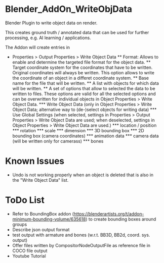 # Blender_AddOn_WriteObjData
Blender Plugin to write object data on render.

This creates ground truth / annotated data that can be used for further
processing, e.g. AI learning / applications.

The Addon will create entries in
* Properties > Output Properties > Write Object Data
** Format: Allows to enable and determine the targeted file format for the object data.
** Target coordinate system for the coordinates that have to be written. Original coordinates will always be written. This option allows to write the coordinate of an object in a differet coordinate system.
** Base name for the file that will be written.
** A list with objects for which data will be written.
** A set of options that allow to selected the data to be written to files. These options are valid for all the selected options and can be overwritten for individual objects in Object Properties > Write Object Data.
*** Write Object Data (only in Object Properties > Write Object Data; alternative way to (de-)select objects for writing data)
*** Use Global Settings (when selected, settings in Properties > Output Properties > Write Object Data are used; when deselected, settings in Object Properties > Write Object Data are used.)
*** location / position
*** rotation
*** scale
*** dimension
*** 3D bounding box
*** 2D bounding box (camera coordinates)
*** animation data
*** camera data (will be written only for camerass)
*** bones

# Known Issues
* Undo is not working properly when an object is deleted that is also in the "Write Object Data" list.

# ToDo List
* Refer to BoundingBox addon (https://blenderartists.org/t/addon-minimum-bounding-volume/635618) to create bounding boxes around groups
* Describe json output format
* test output with armature and bones (w.r.t. BB3D, BB2d, coord. sys. output)
* Offer files written by CompositorNodeOutputFile as reference file in COCO file output
* Youtube Tutorial
